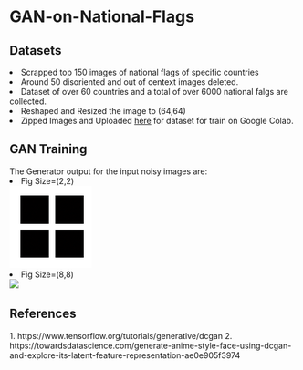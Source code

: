 # GAN-on-National-Flags

<h2>Datasets</h2>
<li>Scrapped top 150 images of national flags of specific countries</li>
<li>Around 50 disoriented and out of centext images deleted.</li>
<li>Dataset of over 60 countries and a total of over 6000 national falgs are collected.</li>
<li>Reshaped and Resized the image to (64,64)</li>
<li>Zipped Images and Uploaded <a href="https://drive.google.com/file/d/1r-z3a5EKvFMFGZgM2RGhAcoJl1iBpazc/view?usp=sharing">here</a> for dataset for train on Google Colab.</li>


<h2>GAN Training</h2>
The Generator output for the input noisy images are:
<li>Fig Size=(2,2)<br><img src="./GIFS/preTest.gif"></li>
<li>Fig Size=(8,8)<br><img src="./GIFS/gifff.gif"></li>

<h2>References</h2>
1. https://www.tensorflow.org/tutorials/generative/dcgan
2. https://towardsdatascience.com/generate-anime-style-face-using-dcgan-and-explore-its-latent-feature-representation-ae0e905f3974


